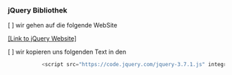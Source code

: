 ### jQuery Bibliothek


 
 [ ] wir gehen auf die folgende WebSite
    
   [[Link to jQuery Website]](https://releases.jquery.com/)




 [ ] wir kopieren uns folgenden Text in den <head>
 


 ````js
            <script src="https://code.jquery.com/jquery-3.7.1.js" integrity="sha256-eKhayi8LEQwp4NKxN+CfCh+3qOVUtJn3QNZ0TciWLP4=" crossorigin="anonymous"></script>
 ````